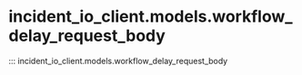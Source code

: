 # incident_io_client.models.workflow_delay_request_body

::: incident_io_client.models.workflow_delay_request_body

